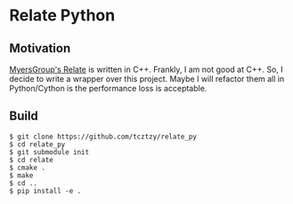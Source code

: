 # Relate Python

## Motivation

[MyersGroup's Relate](https://github.com/MyersGroup/relate) is written in C++. Frankly, I am not good at C++. So, I decide to write a wrapper over this project. Maybe I will refactor them all in Python/Cython is the performance loss is acceptable.

## Build
```
$ git clone https://github.com/tcztzy/relate_py
$ cd relate_py
$ git submodule init
$ cd relate
$ cmake .
$ make
$ cd ..
$ pip install -e .
```
